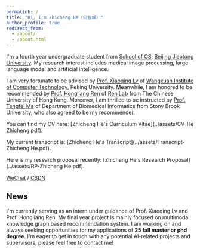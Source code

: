 ```yaml
---
permalink: /
title: "Hi, I'm Zhicheng He（何智成）"
author_profile: true
redirect_from: 
  - /about/
  - /about.html
---
```


I'm a fourth year undergraduate student from [School of CS](https://cs.bjtu.edu.cn/), [Beijing Jiaotong University](https://www.bjtu.edu.cn/). My research interest includes medical image processing, large language model and artificial intelligence.

I am very fortunate to be advised by [Prof. Xiaoqing Lv](https://ieeexplore.ieee.org/author/37599114400) of [Wangxuan Institute of Computer Technology](https://www.icst.pku.edu.cn/), Peking University. Meanwhile, I am honored to be recommended by [Prof. Hongliang Ren](https://www.ee.cuhk.edu.hk/en-gb/people/academic-staff/professors/prof-ren-hongliang) of [Ren Lab](http://www.labren.org/mm/) from The Chinese University of Hong Kong. Moreover, I am  thrilled to be instructed by [Prof. Tengfei Ma](https://ai.stonybrook.edu/people/faculty/TengfeiMa) of Department of Biomedical Informatics from Stony Brook University, who also agreed to be my recommender.

You can find my CV here: [Zhicheng He's Curriculum Vitae](../assets/CV-He Zhicheng.pdf).

My current transcript is: [Zhicheng He's Transcript](../assets/Transcript-Zhicheng He.pdf).

Here is my research proposal recently: [Zhicheng He's Research Proposal](../assets/RP-Zhicheng He.pdf).

[WeChat](../images/wechat_qr.png) / [CSDN](https://blog.csdn.net/m0_72020568?spm=1000.2115.3001.5343)

News
------
I'm currently serving as an intern under guidance of Prof. Xiaoqing Lv and Prof. Hongliang Ren. My final year project is mainly focused on multimodal knowledge graph based recommendation system. I am working on and always seeking opportunities for my applications of **25 fall master or phd degree**. I'm eager to get in touch with any potential AI-related projects and supervisors, please feel free to contact me!

